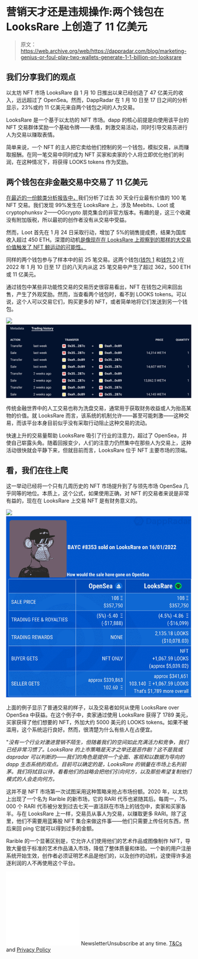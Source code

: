 # 营销天才还是违规操作:两个钱包在 LooksRare 上创造了 11 亿美元

> 原文：<https://web.archive.org/web/https://dappradar.com/blog/marketing-genius-or-foul-play-two-wallets-generate-1-1-billion-on-looksrare>

## 我们分享我们的观点

以太坊 NFT 市场 LooksRare 自 1 月 10 日推出以来已经创造了 47 亿美元的收入，远远超过了 OpenSea。然而，DappRadar 在 1 月 10 日至 17 日之间的分析显示，23%或约 11 亿美元来自两个钱包之间的人为交易。

LooksRare 是一个基于以太坊的 NFT 市场。dapp 的核心前提是向使用该平台的 NFT 交易群体奖励一个基础令牌——表情，刺激交易活动，同时引导交易员进行人为交易以赚取表情。

简单来说，一个 NFT 的主人把它卖给他们控制的另一个钱包，模拟交易，从而赚取报酬。在同一笔交易中同时成为 NFT 买家和卖家的个人将立即优化他们的利润，在这种情况下，将获得 LOOKS tokens 作为奖励。

## 两个钱包在非金融交易中交易了 11 亿美元

[在最近的一份鲸类分析报告中，](https://web.archive.org/web/20221201195554/https://dappradar.com/blog/whale-report-are-looksrare-rewards-attracting-whales)我们分析了过去 30 天全行业最有价值的 100 笔 NFT 交易。我们发现 99%发生在 LooksRare 上，涉及 Meebits、Loot 或 cryptophunksv 2——OGcrypto 朋克集合的非官方版本。有趣的是，这三个收藏没有附加版税，所以最初的创作者没有从交易中受益。

然而，Loot 首先在 1 月 24 日采取行动，增加了 5%的销售提成费，结果为国库收入超过 450 ETH。深潜的动机[是像现在在 LooksRare 上观察到的那样的大交易价值触发了 NFT 鲸运动的可能性。](https://web.archive.org/web/20221201195554/https://dappradar.com/blog/whale-report-are-looksrare-rewards-attracting-whales)

同样的两个钱包参与了样本中的前 25 笔交易。这两个钱包([钱包 1](https://web.archive.org/web/20221201195554/https://dappradar.com/hub/wallet/eth/0x35d0ca92152d1fea18240d6c67c2adfe0cca287c) 和[钱包 2](https://web.archive.org/web/20221201195554/https://dappradar.com/hub/wallet/eth/0xa99a76dddbb9678bc33f39919bc76d279c680c89) )在 2022 年 1 月 10 日至 17 日的八天内从这 25 笔交易中产生了超过 362，500 ETH 或 11 亿美元。

通过钱包中某些非功能性交易的交易历史很容易看出，NFT 在钱包之间来回出售，产生了外观奖励。然而，当查看两个钱包时，看不到 LOOKS tokens。可以说，这个人可以交易它们，购买更多的 NFT，或者简单地将它们发送到另一个钱包。

![](img/882e1debc1be2302c5e444359dd16d2d.png)![](img/f1ee5e1ab48ad63d92f38cd184c78b56.png)

传统金融世界中的人工交易也称为洗盘交易，通常用于获取财务收益或人为抬高某物的价值。就 LooksRare 而言，该系统的机制允许——甚至可能刺激——这种交易，而该平台本身目前似乎没有采取行动阻止这种交易的流动。

快速上升的交易量帮助 LooksRare 吸引了行业的注意力，超过了 OpenSea，并使自己崭露头角。随着回报变少，人们的注意力仍然集中在那些人为交易上，这种活动很快就会平静下来，但就目前而言，LooksRare 位于 NFT 主要市场的顶端。

## 看，我们在往上爬

这一举动已经将一个只有几周历史的 NFT 市场提升到了与领先市场 OpenSea 几乎同等的地位。本质上，这个公式，如果使用正确，对 NFT 的交易者来说是非常有益的，现在在 LooksRare 上交易 NFT 是有财务意义的。

![](img/1ba128eab524383f3ed37b61a0243f5f.png)![](img/1a9878d7d78ab511213571b1781e62b0.png)

上面的例子显示了普通交易的样子，以及交易者如何从使用 LooksRare over OpenSea 中获益。在这个例子中，卖家通过使用 LooksRare 获得了 1789 美元，买家获得了他们想要的 NFT，外加大约 5000 美元的 LOOKS tokens。如果不被滥用，这个系统运行良好。然而，很清楚为什么有些人在占便宜。

"*没有一个行业对激进营销不陌生，但随着我们的空间如此充满活力和竞争，我们已经非常习惯了。LooksRare 的上市策略是天才之举还是恶作剧？这不是我或 dapradar 可以判断的——我们的角色是提供一个全面、客观和以数据为导向的 dapp 生态系统的观点。*目前可以确定的是，LooksRare 的销量在市场上名列前茅。我们将拭目以待，看看他们的战略会把他们引向何方，以及那些希望复制他们模式的人会走向何方。**

这并不是 NFT 市场第一次试图采用这种策略来抢占市场份额。2020 年，以太坊上出现了一个名为 Rarible 的新市场，它的 RARI 代币也紧随其后。每周一，75，000 个 RARI 代币被分发到过去七天一直活跃在市场上的钱包中，卖家和买家各半。与在 LooksRare 上一样，交易员从事人为交易，以赚取更多 RARI。除了这里，他们不需要用蓝筹股 NFT 集合来做这件事——他们只需要上传任何东西，然后来回 ping 它就可以得到过多的金额。

Rarible 的一个显著区别是，它允许人们使用他们的艺术作品或图像制作 NFT，导致大量低于标准的艺术作品涌入市场，降低了整体质量和体验。一个新的用户注册系统开始生效，创作者必须证明艺术品是他们的，以及创作的动机，这使得许多追逐利润的人不再使用这个平台。

![](img/6d5a4a2d609c56e1a5771717e54ba759.png) NewsletterUnsubscribe at any time. [T&Cs](https://web.archive.org/web/20221201195554/https://dappradar.com/terms) and [Privacy Policy](https://web.archive.org/web/20221201195554/https://dappradar.com/privacy-policy)